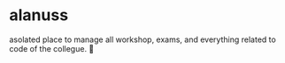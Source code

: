 # alanuss

asolated place to manage all workshop, exams, and everything related to code of the collegue. 🦀
